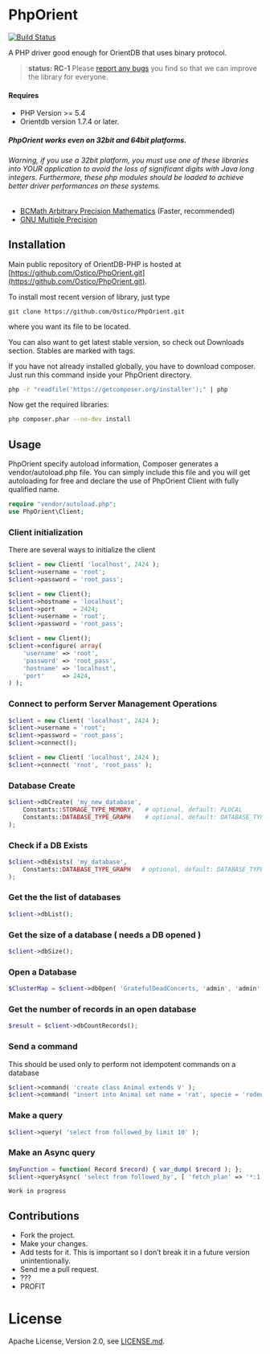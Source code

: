 # PhpOrient

[![Build Status](https://travis-ci.org/Ostico/PhpOrient.svg?branch=master)](https://travis-ci.org/Ostico/PhpOrient)

A PHP driver good enough for OrientDB that uses binary protocol.

> **status: RC-1**
> Please [report any bugs](https://github.com/Ostico/PhpOrient/issues) you find so that we can improve the library for everyone.

#### Requires
- PHP Version >= 5.4
- Orientdb version 1.7.4 or later.

##### PhpOrient works even on 32bit and 64bit platforms.

###### Warning, if you use a 32bit platform, you must use one of these libraries into YOUR application to avoid the loss of significant digits with Java long integers. Furthermore, these php modules should be loaded to achieve better driver performances on these systems.
- [BCMath Arbitrary Precision Mathematics](http://php.net/manual/en/refs.math.php) (Faster, recommended)
- [GNU Multiple Precision](http://php.net/manual/en/book.gmp.php)

## Installation

Main public repository of OrientDB-PHP is hosted at [https://github.com/Ostico/PhpOrient.git](https://github.com/Ostico/PhpOrient.git).

To install most recent version of library, just type
    
    git clone https://github.com/Ostico/PhpOrient.git

where you want its file to be located.

You can also want to get latest stable version, so check out Downloads section. Stables are marked with tags.

If you have not already installed globally, you have to download composer. Just run this command inside your PhpOrient directory.
```bash
php -r "readfile('https://getcomposer.org/installer');" | php
```
Now get the required libraries:
```bash
php composer.phar --no-dev install
```

## Usage
PhpOrient specify autoload information, Composer generates a vendor/autoload.php file. You can simply include this file and you will get autoloading for free and declare the use of PhpOrient Client with fully qualified name.

```php
require "vendor/autoload.php";
use PhpOrient\Client;
```

### Client initialization
There are several ways to initialize the client

```php
$client = new Client( 'localhost', 2424 );
$client->username = 'root';
$client->password = 'root_pass';
```

```php
$client = new Client();
$client->hostname = 'localhost';
$client->port     = 2424;
$client->username = 'root';
$client->password = 'root_pass';
```

```php
$client = new Client();
$client->configure( array(
    'username' => 'root',
    'password' => 'root_pass',
    'hostname' => 'localhost',
    'port'     => 2424,
) );
```

### Connect to perform Server Management Operations
```php
$client = new Client( 'localhost', 2424 );
$client->username = 'root';
$client->password = 'root_pass';
$client->connect();
```

```php
$client = new Client( 'localhost', 2424 );
$client->connect( 'root', 'root_pass' );
```

### Database Create
```php
$client->dbCreate( 'my_new_database',
    Constants::STORAGE_TYPE_MEMORY,   # optional, default: PLOCAL
    Constants::DATABASE_TYPE_GRAPH    # optional, default: DATABASE_TYPE_GRAPH
);
```

### Check if a DB Exists
```php
$client->dbExists( 'my_database', 
    Constants::DATABASE_TYPE_GRAPH   # optional, default: DATABASE_TYPE_GRAPH
);
```

### Get the the list of databases
```php
$client->dbList();
```

### Get the size of a database ( needs a DB opened )
```php
$client->dbSize();
```

### Open a Database
```php
$ClusterMap = $client->dbOpen( 'GratefulDeadConcerts, 'admin', 'admin' );
```

### Get the number of records in an open database
```php
$result = $client->dbCountRecords();
```

### Send a command
This should be used only to perform not idempotent commands on a database
```php
$client->command( 'create class Animal extends V' );
$client->command( "insert into Animal set name = 'rat', specie = 'rodent'" );
```

### Make a query
```php
$client->query( 'select from followed_by limit 10' );
```

### Make an Async query
```php
$myFunction = function( Record $record) { var_dump( $record ); };
$client->queryAsync( 'select from followed_by', [ 'fetch_plan' => '*:1', '_callback' => $myFunction ] );
```


    Work in progress

## Contributions

- Fork the project.
- Make your changes.
- Add tests for it. This is important so I don’t break it in a future version unintentionally.
- Send me a pull request.
- ???
- PROFIT

# License

Apache License, Version 2.0, see [LICENSE.md](./LICENSE.md).
